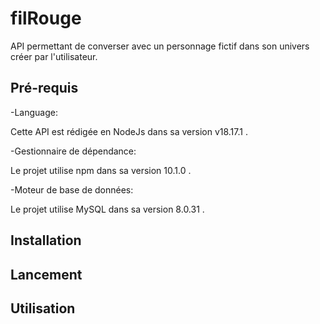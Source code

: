 # filRouge

API permettant de converser avec un personnage fictif dans son univers créer par l'utilisateur. 

## Pré-requis

  -Language:
  
  Cette API est rédigée en NodeJs dans sa version v18.17.1 . 

  -Gestionnaire de dépendance:
  
  Le projet utilise npm dans sa version 10.1.0 . 

  -Moteur de base de données:
  
  Le projet utilise MySQL dans sa version 8.0.31 . 


## Installation



## Lancement



## Utilisation
